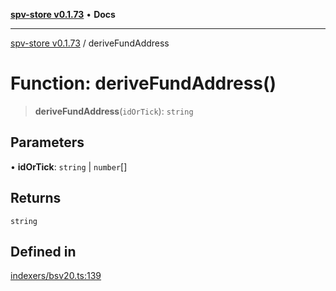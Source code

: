 [**spv-store v0.1.73**](../README.md) • **Docs**

***

[spv-store v0.1.73](../globals.md) / deriveFundAddress

# Function: deriveFundAddress()

> **deriveFundAddress**(`idOrTick`): `string`

## Parameters

• **idOrTick**: `string` \| `number`[]

## Returns

`string`

## Defined in

[indexers/bsv20.ts:139](https://github.com/bitcoin-sv/spv-store/blob/9735342843cd2ea4b04983988f1fa98b59c98947/src/indexers/bsv20.ts#L139)
